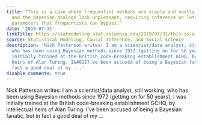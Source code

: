 ```yaml
---
title: “This is a case where frequentist methods are simple and mostly work well,
  and the Bayesian analogs look unpleasant, requiring inference on lots of nuisance
  parameters that frequentists can bypass.”
date: '2019-07-31'
linkTitle: https://statmodeling.stat.columbia.edu/2019/07/31/this-is-a-case-where-frequentist-methods-are-simple-and-mostly-work-well-and-the-bayesian-analogs-look-unpleasant-requiring-inference-on-lots-of-nuisance-parameters-that-frequentists-can-bypass/
source: Statistical Modeling, Causal Inference, and Social Science
description: 'Nick Patterson writes: I am a scientist/data analyst, still working,
  who has been using Bayesian methods since 1972 (getting on for 50 years), I was
  initially trained at the British code-breaking establishment GCHQ, by intellectual
  heirs of Alan Turing. I&#8217;ve been accused of being a Bayesian fanatic, but in
  fact a good deal of my ...'
disable_comments: true
---
```

Nick Patterson writes: I am a scientist/data analyst, still working, who has been using Bayesian methods since 1972 (getting on for 50 years), I was initially trained at the British code-breaking establishment GCHQ, by intellectual heirs of Alan Turing. I&#8217;ve been accused of being a Bayesian fanatic, but in fact a good deal of my ...